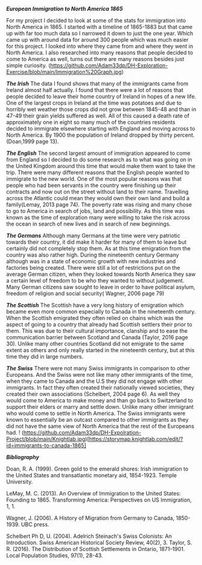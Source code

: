 **_European Immigration to North America 1865_**

For my project I decided to look at some of the stats for immigration into North America in 1865. I started with a timeline of 1865-1883 but that came up with far too much data so I narrowed it down to just the one year. Which came up with around data for around 300 people which was much easier for this project. I looked into where they came from and where they went in North America. I also researched into many reasons that people decided to come to America as well, turns out there are many reasons besides just simple curiosity.
(https://github.com/Adam33dp/DH-Exploration-Exercise/blob/main/Immigration%20Graph.jpg)

**_The Irish_**
The data I found shows that many of the immigrants came from Ireland almost half actually. I found that there were a lot of reasons that people decided to leave their home country of Ireland in hopes of a new life. One of the largest crops in Ireland at the time was potatoes and due to horribly wet weather those crops did not grow between 1845-48 and than in 47-49 their grain yields suffered as well. All of this caused a death rate of approximately one in eight so many much of the countries residents decided to immigrate elsewhere starting with England and moving across to North America. By 1900 the population of Ireland dropped by thirty percent.(Doan,1999 page 13).

**_The English_**
The second largest amount of immigration appeared to come from England so I decided to do some research as to what was going on in the United Kingdom around this time that would make them want to take the trip. There were many different reasons that the English people wanted to immigrate to the new world. One of the most popular reasons was that people who had been servants in the country were finishing up their contracts and now out on the street without land to their name. Travelling across the Atlantic could mean  they  would own their own land and build a family(Lemay, 2013 page 74). The poverty rate was rising and many chose to go to America in search of jobs, land and possibility. As this time was known as the time of exploration many were willing to take the risk across the ocean in search of new lives and in search of new beginnings.

**_The Germans_**
Although many Germans at the time were very patriotic towards their country, it did make it harder for many of them to leave but certainly did not completely stop them. As at this time emigration from the country was also rather high. During the nineteenth century Germany although was in a state of economic growth with new industries and factories being created. There were still a lot of restrictions put on the average German citizen, when they looked towards North America they saw a certain level of freedom to be who they wanted to without judgement. Many German citizens saw sought to leave in order to have political asylum, freedom of religion and social security( Wagner, 2006 page 79)

**_The Scottish_**
The Scottish have a very long history of emigration which became even more common especially to Canada in the nineteenth century. When the Scottish emigrated they often relied on chains which was the aspect of going to a country that already had Scottish settlers their prior to them. This was due to their cultural importance, clanship and to ease the communication barrier between Scotland and Canada (Taylor, 2016 page 30). Unlike many other countries Scotland did not emigrate to the same extent as others and only really started in the nineteenth century, but at this time they did in large numbers.


**_The Swiss_**
There were not many Swiss immigrants in comparison to other Europeans. And the Swiss were not like many other immigrants of the time, when they came to Canada and the U.S they did not engage with other immigrants. In fact they often created their nationally viewed societies, they created their own associations (Schelbert, 2004 page 6). As well they would come to America to make money and than go back to Switzerland to support their elders or marry and settle down. Unlike many other immigrant who would come to settle in North America. The Swiss immigrants were known to essentially be an outcast compared to other immigrants as they did not have the same view of North America that the rest of the Europeans had.
! (https://github.com/Adam33dp/DH-Expolration-Project/blob/main/Knightlab.jpg)[https://storymap.knightlab.com/edit/?id=immigrants-to-canada-1865]



















**_Bibliography_**

Doan, R. A. (1999). Green gold to the emerald shores: Irish immigration to the United States and transatlantic monetary aid, 1854-1923. Temple University.

LeMay, M. C. (2013). An Overview of Immigration to the United States: Founding to 1865. Transforming America: Perspectives on US Immigration, 1, 1.

Wagner, J. (2006). A History of Migration from Germany to Canada, 1850-1939. UBC press.

Schelbert Ph D, U. (2004). Adelrich Steinach's Swiss Colonists: An Introduction. Swiss American Historical Society Review, 40(2), 3.
Taylor, S. R. (2016). The Distribution of Scottish Settlements in Ontario, 1871–1901. Local Population Studies, 97(1), 28-43.

